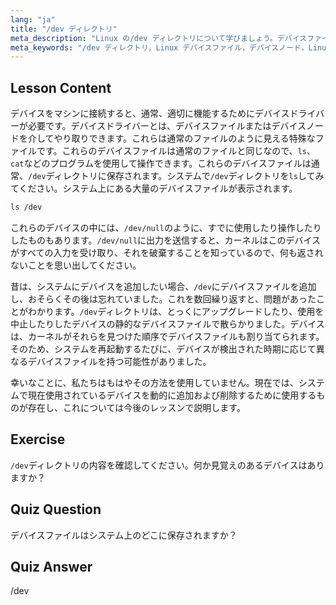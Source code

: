 ```yaml
---
lang: "ja"
title: "/dev ディレクトリ"
meta_description: "Linux の/dev ディレクトリについて学びましょう。デバイスファイルが保存されている場所です。デバイスノードとそれらとの対話方法を理解します。ls コマンドで/dev を探索します。Linux 初心者向けガイド。"
meta_keywords: "/dev ディレクトリ，Linux デバイスファイル，デバイスノード，Linux チュートリアル，ls /dev, Linux 初心者，Linux ガイド"
---
```


## Lesson Content

デバイスをマシンに接続すると、通常、適切に機能するためにデバイスドライバーが必要です。デバイスドライバーとは、デバイスファイルまたはデバイスノードを介してやり取りできます。これらは通常のファイルのように見える特殊なファイルです。これらのデバイスファイルは通常のファイルと同じなので、`ls`、`cat`などのプログラムを使用して操作できます。これらのデバイスファイルは通常、`/dev`ディレクトリに保存されます。システムで`/dev`ディレクトリを`ls`してみてください。システム上にある大量のデバイスファイルが表示されます。

```bash
ls /dev
```

これらのデバイスの中には、`/dev/null`のように、すでに使用したり操作したりしたものもあります。`/dev/null`に出力を送信すると、カーネルはこのデバイスがすべての入力を受け取り、それを破棄することを知っているので、何も返されないことを思い出してください。

昔は、システムにデバイスを追加したい場合、`/dev`にデバイスファイルを追加し、おそらくその後は忘れていました。これを数回繰り返すと、問題があったことがわかります。`/dev`ディレクトリは、とっくにアップグレードしたり、使用を中止したりしたデバイスの静的なデバイスファイルで散らかりました。デバイスは、カーネルがそれらを見つけた順序でデバイスファイルも割り当てられます。そのため、システムを再起動するたびに、デバイスが検出された時期に応じて異なるデバイスファイルを持つ可能性がありました。

幸いなことに、私たちはもはやその方法を使用していません。現在では、システムで現在使用されているデバイスを動的に追加および削除するために使用するものが存在し、これについては今後のレッスンで説明します。

## Exercise

`/dev`ディレクトリの内容を確認してください。何か見覚えのあるデバイスはありますか？

## Quiz Question

デバイスファイルはシステム上のどこに保存されますか？

## Quiz Answer

/dev

